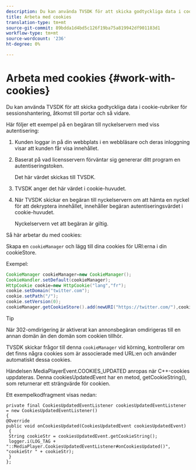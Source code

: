```yaml
---
description: Du kan använda TVSDK för att skicka godtyckliga data i cookie-rubriker för sessionshantering, åtkomst till portar och så vidare.
title: Arbeta med cookies
translation-type: tm+mt
source-git-commit: 89bdda1d4bd5c126f19ba75a819942df901183d1
workflow-type: tm+mt
source-wordcount: '236'
ht-degree: 0%

---
```



# Arbeta med cookies {#work-with-cookies}

Du kan använda TVSDK för att skicka godtyckliga data i cookie-rubriker för sessionshantering, åtkomst till portar och så vidare.

Här följer ett exempel på en begäran till nyckelservern med viss autentisering:

1. Kunden loggar in på din webbplats i en webbläsare och deras inloggning visar att kunden får visa innehållet.
1. Baserat på vad licensservern förväntar sig genererar ditt program en autentiseringstoken.

   Det här värdet skickas till TVSDK.
1. TVSDK anger det här värdet i cookie-huvudet.
1. När TVSDK skickar en begäran till nyckelservern om att hämta en nyckel för att dekryptera innehållet, innehåller begäran autentiseringsvärdet i cookie-huvudet.

   Nyckelservern vet att begäran är giltig.

Så här arbetar du med cookies:

Skapa en `cookieManager` och lägg till dina cookies för URI:erna i din cookieStore.

Exempel:

```java
CookieManager cookieManager=new CookieManager(); 
CookieHandler.setDefault(cookieManager);  
HttpCookie cookie=new HttpCookie("lang","fr"); 
cookie.setDomain("twitter.com");  
cookie.setPath("/"); 
cookie.setVersion(0); 
cookieManager.getCookieStore().add(newURI("https://twitter.com/"),cookie);
```

>[!TIP]
>
>När 302-omdirigering är aktiverat kan annonsbegäran omdirigeras till en annan domän än den domän som cookien tillhör.

TVSDK skickar frågor till denna `cookieManager` vid körning, kontrollerar om det finns några cookies som är associerade med URL:en och använder automatiskt dessa cookies.

Händelsen MediaPlayerEvent.COOKIES_UPDATED anropas när C++-cookies uppdateras. Denna cookiesUpdatedEvent har en metod, getCookieString(), som returnerar ett strängvärde för cookien.

Ett exempelkodfragment visas nedan:

```
private final CookiesUpdatedEventListener cookiesUpdatedEventListener = new CookiesUpdatedEventListener()  
{ 
@Override 
public void onCookiesUpdated(CookiesUpdatedEvent cookiesUpdatedEvent) 
 { 
 String cookieStr = cookiesUpdatedEvent.getCookieString();  
 logger.i(LOG_TAG + "::MediaPlayer.CookiesUpdatedEventListener#onCookiesUpdated()", "cookieStr " + cookieStr);  
 }  
};
```

